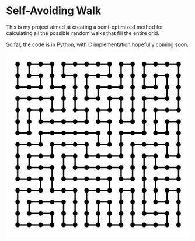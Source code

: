 # Self-Avoiding Walk

This is my project aimed at creating a semi-optimized method for calculating all the possible random walks that fill the entire grid.

So far, the code is in Python, with C implementation hopefully coming soon.

![walk](images/image.png)
